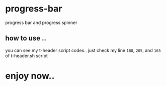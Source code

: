 # progress-bar
progress bar and progress spinner
## how to use ..
you can see my t-header script codes..
just check my line `188`, `205`, and `165` of t-header.sh script
# enjoy now..

